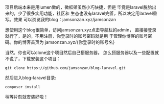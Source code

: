 项目后端本来是用lumen做的，微框架虽然小巧快捷，但是
毕竟是laravel脱胎出来的，少了很多实用功能，社区和
生态也没有laravel完善，所以决定用laravel重写。效果
可以浏览我的blog：jamsonzan.xyz/jamsonzan

想使用这个blog很简单，访问jamsonzan.xyz点击导航栏的admin，
直接接登录就行了，是的，不用注册，你登录时的账号密码就是用
于管理你博客的账号密码。你的博客首页为
jamsonzan.xyz/{你登录时的账号名}

当然，你也可以clone这个项目然后自己搭服务器，
怎么搭服务器以及一些配置就不说了，下载安装这个项目：
```
git clone https://github.com/jamsonzan/blog-laravel.git
```
然后进入blog-laravel目录:
```
composer install
```
稍等片刻就安装好啦！
